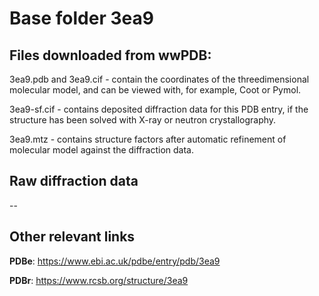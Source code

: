 # Base folder 3ea9

## Files downloaded from wwPDB:

3ea9.pdb and 3ea9.cif - contain the coordinates of the threedimensional molecular model, and can be viewed with, for example, Coot or Pymol.

3ea9-sf.cif - contains deposited diffraction data for this PDB entry, if the structure has been solved with X-ray or neutron crystallography.

3ea9.mtz - contains structure factors after automatic refinement of molecular model against the diffraction data.

## Raw diffraction data

--<br> 

## Other relevant links 
**PDBe**:  https://www.ebi.ac.uk/pdbe/entry/pdb/3ea9
 
**PDBr**: https://www.rcsb.org/structure/3ea9 
